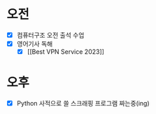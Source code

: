 # 오전
- [x] 컴퓨터구조 오전 출석 수업
- [x] 영어기사 독해
	- [x] [[Best VPN Service 2023]]

# 오후
- [x] Python 사적으로 쓸 스크래핑 프로그램 짜는중(ing)

